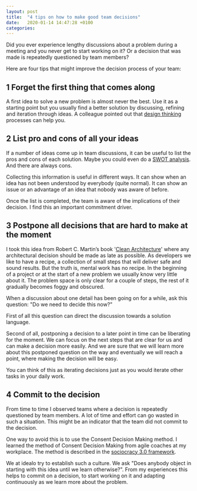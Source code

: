 ```yaml
---
layout: post
title:  "4 tips on how to make good team decisions"
date:   2020-01-14 14:47:28 +0100
categories: 
---
```


Did you ever experience lengthy discussions about a problem during a meeting and you never get to start working on it? Or a decision that was made is repeatedly questioned by team members?

Here are four tips that might improve the decision process of your team:

## 1 Forget the first thing that comes along

A first idea to solve a new problem is almost never the best. Use it as a starting point but you usually find a better solution by discussing, refining and iteration through ideas. A colleague pointed out that [design thinking](https://en.wikipedia.org/wiki/Design_thinking) processes can help you.

## 2 List pro and cons of all your ideas

If a number of ideas come up in team discussions, it can be useful to list the pros and cons of each solution. 
Maybe you could even do a [SWOT analysis](https://en.wikipedia.org/wiki/SWOT_analysis). And there are always cons. 

Collecting this information is useful in different ways. It can show when an idea has not been understood by everybody (quite normal). It can show an issue or an advantage of an idea that nobody was aware of before.

Once the list is completed, the team is aware of the implications of their decision. I find this an important commitment driver.

## 3 Postpone all decisions that are hard to make at the moment

I took this idea from Robert C. Martin’s book '[Clean Architecture](https://www.amazon.com/dp/0134494164/ref=cm_sw_em_r_mt_dp_U_o8hgEbYSG3TGH )' where any architectural decision should be made as late as possible. As developers we like to have a recipe, a collection of small steps that will deliver safe and sound results. But the truth is, mental work has no recipe. In the beginning of a project or at the start of a new problem we usually know very little about it. The problem space is only clear for a couple of steps, the rest of it gradually becomes foggy and obscured. 

When a discussion about one detail has been going on for a while, ask this question: "Do we need to decide this now?"

First of all this question can direct the discussion towards a solution language.

Second of all, postponing a decision to a later point in time can be liberating for the moment. We can focus on the next steps that are clear for us and can make a decision more easily. And we are sure that we will learn more about this postponed question on the way and eventually we will reach a point, where making the decision will be easy.

You can think of this as iterating decisions just as you would iterate other tasks in your daily work.

## 4 Commit to the decision

From time to time I observed teams where a decision is repeatedly questioned by team members. A lot of time and effort can go wasted in such a situation. This might be an indicator that the team did not commit to the decision.

One way to avoid this is to use the Consent Decision Making method. I learned the method of Consent Decision Making from agile coaches at my workplace. The method is described in the [sociocracy 3.0 framework](https://patterns.sociocracy30.org/consent-decision-making.html). 

We at idealo try to establish such a culture. We ask "Does anybody object in starting with this idea until we learn otherwise?". From my experiences this helps to commit on a decision, to start working on it and adapting continuously as we learn more about the problem.
